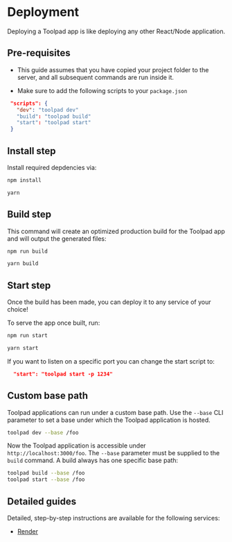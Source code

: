 # Deployment

<p class="description">Deploying a Toolpad app is like deploying any other React/Node application.</p>

## Pre-requisites

- This guide assumes that you have copied your project folder to the server, and all subsequent commands are run inside it.

- Make sure to add the following scripts to your `package.json`

```json
 "scripts": {
   "dev": "toolpad dev"
   "build": "toolpad build"
   "start": "toolpad start"
 }
```

## Install step

Install required depdencies via:

<codeblock storageKey="package-manager">

```bash npm
npm install
```

```bash yarn
yarn
```

</codeblock>

## Build step

This command will create an optimized production build for the Toolpad app and will output the generated files:

<codeblock storageKey="package-manager">

```bash npm
npm run build
```

```bash yarn
yarn build
```

</codeblock>

## Start step

Once the build has been made, you can deploy it to any service of your choice!

To serve the app once built, run:

<codeblock storageKey="package-manager">

```bash npm
npm run start
```

```bash yarn
yarn start
```

</codeblock>

If you want to listen on a specific port you can change the start script to:

```json
  "start": "toolpad start -p 1234"
```

## Custom base path

Toolpad applications can run under a custom base path. Use the `--base` CLI parameter to set a base under which the Toolpad application is hosted.

```bash
toolpad dev --base /foo
```

Now the Toolpad application is accessible under `http://localhost:3000/foo`. The `--base` parameter must be supplied to the `build` command. A build always has one specific base path:

```bash
toolpad build --base /foo
toolpad start --base /foo
```

## Detailed guides

Detailed, step-by-step instructions are available for the following services:

- [Render](/toolpad/how-to-guides/render-deploy/)
